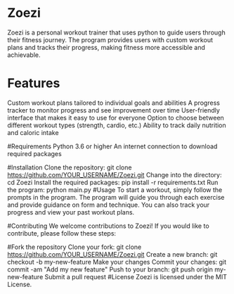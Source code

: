 # Zoezi


Zoezi is a personal workout trainer that uses python to guide users through their fitness journey. The program provides users with custom workout plans and tracks their progress, making fitness more accessible and achievable.

# Features
Custom workout plans tailored to individual goals and abilities
A progress tracker to monitor progress and see improvement over time
User-friendly interface that makes it easy to use for everyone
Option to choose between different workout types (strength, cardio, etc.)
Ability to track daily nutrition and caloric intake


#Requirements
Python 3.6 or higher
An internet connection to download required packages

#Installation
Clone the repository: git clone https://github.com/YOUR_USERNAME/Zoezi.git
Change into the directory: cd Zoezi
Install the required packages: pip install -r requirements.txt
Run the program: python main.py
#Usage
To start a workout, simply follow the prompts in the program. The program will guide you through each exercise and provide guidance on form and technique. You can also track your progress and view your past workout plans.

#Contributing
We welcome contributions to Zoezi! If you would like to contribute, please follow these steps:

#Fork the repository
Clone your fork: git clone https://github.com/YOUR_USERNAME/Zoezi.git
Create a new branch: git checkout -b my-new-feature
Make your changes
Commit your changes: git commit -am "Add my new feature"
Push to your branch: git push origin my-new-feature
Submit a pull request
#License
Zoezi is licensed under the MIT License.
